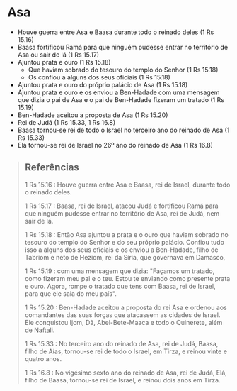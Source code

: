 # Asa
- Houve guerra entre Asa e Baasa durante todo o reinado deles (1 Rs 15.16)
- Baasa fortificou Ramá para que ninguém pudesse entrar no território de Asa ou sair de lá (1 Rs 15.17)
- Ajuntou prata e ouro (1 Rs 15.18)
  - Que haviam sobrado do tesouro do templo do Senhor (1 Rs 15.18)
  - Os confiou a alguns dos seus oficiais (1 Rs 15.18)
- Ajuntou prata e ouro do próprio palácio de Asa (1 Rs 15.18)
- Ajuntou prata e ouro e os enviou a Ben-Hadade com uma mensagem que dizia o pai de Asa e o pai de Ben-Hadade fizeram um tratado (1 Rs 15.19)
- Ben-Hadade aceitou a proposta de Asa (1 Rs 15.20)
- Rei de Judá (1 Rs 15.33, 1 Rs 16.8)
- Baasa tornou-se rei de todo o Israel no terceiro ano do reinado de Asa (1 Rs 15.33)
- Elá tornou-se rei de Israel no 26º ano do reinado de Asa (1 Rs 16.8)

> ## Referências
> 1 Rs 15.16 : Houve guerra entre Asa e Baasa, rei de Israel, durante todo o reinado deles.
>
> 1 Rs 15.17 : Baasa, rei de Israel, atacou Judá e fortificou Ramá para que ninguém pudesse entrar no território de Asa, rei de Judá, nem sair de lá.
>
> 1 Rs 15.18 : Então Asa ajuntou a prata e o ouro que haviam sobrado no tesouro do templo do Senhor e do seu próprio palácio. Confiou tudo isso a alguns dos seus oficiais e os enviou a Ben-Hadade, filho de Tabriom e neto de Heziom, rei da Síria, que governava em Damasco,
>
> 1 Rs 15.19 : com uma mensagem que dizia: "Façamos um tratado, como fizeram meu pai e o teu. Estou te enviando como presente prata e ouro. Agora, rompe o tratado que tens com Baasa, rei de Israel, para que ele saia do meu país".
>
> 1 Rs 15.20 : Ben-Hadade aceitou a proposta do rei Asa e ordenou aos comandantes das suas forças que atacassem as cidades de Israel. Ele conquistou Ijom, Dã, Abel-Bete-Maaca e todo o Quinerete, além de Naftali.
>
> 1 Rs 15.33 : No terceiro ano do reinado de Asa, rei de Judá, Baasa, filho de Aías, tornou-se rei de todo o Israel, em Tirza, e reinou vinte e quatro anos.
>
> 1 Rs 16.8 : No vigésimo sexto ano do reinado de Asa, rei de Judá, Elá, filho de Baasa, tornou-se rei de Israel, e reinou dois anos em Tirza.